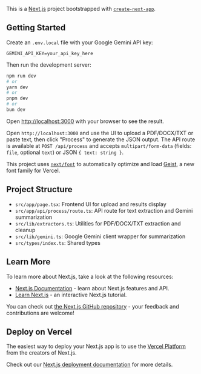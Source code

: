 This is a [Next.js](https://nextjs.org) project bootstrapped with [`create-next-app`](https://nextjs.org/docs/app/api-reference/cli/create-next-app).

## Getting Started

Create an `.env.local` file with your Google Gemini API key:

```
GEMINI_API_KEY=your_api_key_here
```

Then run the development server:

```bash
npm run dev
# or
yarn dev
# or
pnpm dev
# or
bun dev
```

Open [http://localhost:3000](http://localhost:3000) with your browser to see the result.

Open `http://localhost:3000` and use the UI to upload a PDF/DOCX/TXT or paste text, then click "Process" to generate the JSON output. The API route is available at `POST /api/process` and accepts `multipart/form-data` (fields: `file`, optional `text`) or JSON `{ text: string }`.

This project uses [`next/font`](https://nextjs.org/docs/app/building-your-application/optimizing/fonts) to automatically optimize and load [Geist](https://vercel.com/font), a new font family for Vercel.

## Project Structure

- `src/app/page.tsx`: Frontend UI for upload and results display
- `src/app/api/process/route.ts`: API route for text extraction and Gemini summarization
- `src/lib/extractors.ts`: Utilities for PDF/DOCX/TXT extraction and cleanup
- `src/lib/gemini.ts`: Google Gemini client wrapper for summarization
- `src/types/index.ts`: Shared types

## Learn More

To learn more about Next.js, take a look at the following resources:

- [Next.js Documentation](https://nextjs.org/docs) - learn about Next.js features and API.
- [Learn Next.js](https://nextjs.org/learn) - an interactive Next.js tutorial.

You can check out [the Next.js GitHub repository](https://github.com/vercel/next.js) - your feedback and contributions are welcome!

## Deploy on Vercel

The easiest way to deploy your Next.js app is to use the [Vercel Platform](https://vercel.com/new?utm_medium=default-template&filter=next.js&utm_source=create-next-app&utm_campaign=create-next-app-readme) from the creators of Next.js.

Check out our [Next.js deployment documentation](https://nextjs.org/docs/app/building-your-application/deploying) for more details.
